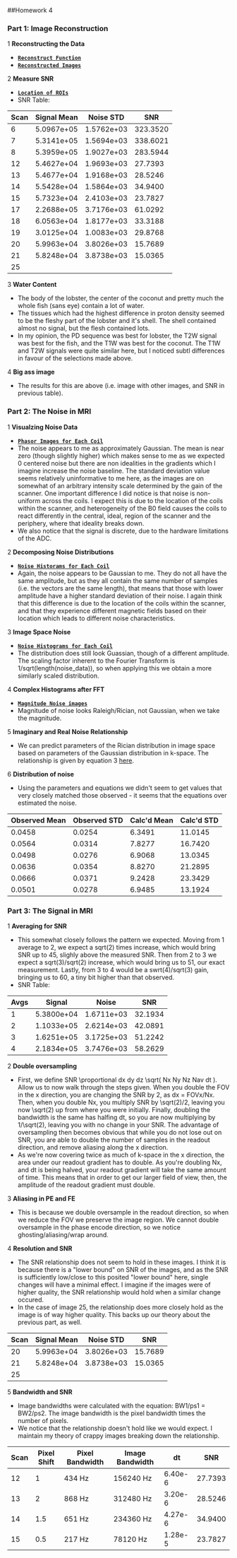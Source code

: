 ##Homework 4

### Part 1: Image Reconstruction

1 **Reconstructing the Data**
  - [**``Reconstruct Function``**](./code/Reconstruct.m)
  - [**``Reconstructed Images``**](./results/part1/scans/)
  
2 **Measure SNR**
  - [**``Location of ROIs``**](./results/part1/rois.png)
  - SNR Table:

| Scan | Signal Mean | Noise STD |   SNR  |
|------|-------------|-----------|--------|
| 6    | 5.0967e+05  | 1.5762e+03|323.3520|
| 7    |5.3141e+05   | 1.5694e+03|338.6021|
| 8    |5.3959e+05   | 1.9027e+03|283.5944|
| 12   |5.4627e+04   | 1.9693e+03| 27.7393|
| 13   |5.4677e+04   | 1.9168e+03| 28.5246|
| 14   |5.5428e+04   | 1.5864e+03| 34.9400|
| 15   |5.7323e+04   | 2.4103e+03| 23.7827|
| 17   |2.2688e+05   | 3.7176e+03| 61.0292|
| 18   |6.0563e+04   | 1.8177e+03| 33.3188|
| 19   |3.0125e+04   | 1.0083e+03| 29.8768|
| 20   |5.9963e+04   | 3.8026e+03| 15.7689|
| 21   |5.8248e+04   | 3.8738e+03| 15.0365|
| 25   |   | | |

3 **Water Content**
  - The body of the lobster, the center of the coconut and pretty much the whole fish (sans eye) contain a lot of water.
  - The tissues which had the highest difference in proton density seemed to be the fleshy part of the lobster and it's shell. The shell contained almost no signal, but the flesh contained lots.
  - In my opinion, the PD sequence was best for lobster, the T2W signal was best for the fish, and the T1W was best for the coconut. The T1W and T2W signals were quite similar here, but I noticed subtl differences in favour of the selections made above.

4 **Big ass image**
  - The results for this are above (i.e. image with other images, and SNR in previous table).
  
### Part 2: The Noise in MRI

1 **Visualzing Noise Data**
  - [**``Phasor Images for Each Coil``**](./results/part2/noise_phasors.png)
  - The noise appears to me as approximately Gaussian. The mean is near zero (though slightly higher) which makes sense to me as we expected 0 centered noise but there are non idealities in the gradients which I imagine increase the noise baseline. The standard deviation value seems relatively uninformative to me here, as the images are on somewhat of an arbitrary intensity scale determined by the gain of the scanner. One important difference I did notice is that noise is non-uniform across the coils. I expect this is due to the location of the coils within the scanner, and heterogeneity of the B0 field causes the coils to react differently in the central, ideal, region of the scanner and the periphery, where that ideality breaks down.
  - We also notice that the signal is discrete, due to the hardware limitations of the ADC.

2 **Decomposing Noise Distributions** 
  - [**``Noise Historams for Each Coil``**](./results/part2/noise_hists.png)
  - Again, the noise appears to be Gaussian to me. They do not all have the same amplitude, but as they all contain the same number of samples (i.e. the vectors are the same length), that means that those with lower amplitude have a higher standard deviation of their noise. I again think that this difference is due to the location of the coils within the scanner, and that they experience different magnetic fields based on their location which leads to different noise characteristics.

3 **Image Space Noise**
  - [**``Noise Histograms for Each Coil``**](./results/part2/noise_fft_hists.png)
  - The distribution does still look Guassian, though of a different amplitude. The scaling factor inherent to the Fourier Transform is 1/sqrt(length(noise_data)), so when applying this we obtain a more similarly scaled distribution.

4 **Complex Histograms after FFT**
  - [**``Magnitude Noise images``**](./results/part2/magnitude_hists.png)
  - Magnitude of noise looks Raleigh/Rician, not Gaussian, when we take the magnitude.

5 **Imaginary and Real Noise Relationship**
  - We can predict parameters of the Rician distribution in image space based on parameters of the Gaussian distribution in k-space. The relationship is given by equation 3 [here](http://www.ncbi.nlm.nih.gov/pmc/articles/PMC2254141/).

6 **Distribution of noise**
  - Using the parameters and equations we didn't seem to get values that very closely matched those observed - it seems that the equations over estimated the noise.

|Observed Mean | Observed STD | Calc'd Mean | Calc'd STD |
|--------------|--------------|-------------|------------|
|    0.0458    | 0.0254       |     6.3491  | 11.0145    |
|    0.0564    | 0.0314       |     7.8277  | 16.7420    |
|    0.0498    | 0.0276       |     6.9068  | 13.0345    |
|    0.0636    | 0.0354       |     8.8270  | 21.2895    |
|    0.0666    | 0.0371       |     9.2428  | 23.3429    |
|    0.0501    | 0.0278       |     6.9485  | 13.1924    |


### Part 3: The Signal in MRI

1 **Averaging for SNR**
  - This somewhat closely follows the pattern we expected. Moving from 1 average to 2, we expect a sqrt(2) times increase, which would bring SNR up to 45, slighly above the measured SNR. Then from 2 to 3 we expect a sqrt(3)/sqrt(2) increase, which would bring us to 51, our exact measurement. Lastly, from 3 to 4 would be a swrt(4)/sqrt(3) gain, bringing us to 60, a tiny bit higher than that observed.
  - SNR Table:

|Avgs|    Signal  |   Noise    |   SNR   |
|----|------------|------------|---------|
| 1  | 5.3800e+04 | 1.6711e+03 | 32.1934 |
| 2  | 1.1033e+05 | 2.6214e+03 | 42.0891 |
| 3  | 1.6251e+05 | 3.1725e+03 | 51.2242 |
| 4  | 2.1834e+05 | 3.7476e+03 | 58.2629 |


2 **Double oversampling**
  - First, we define SNR \proportional dx dy dz \sqrt( Nx Ny Nz Nav dt ). Allow us to now walk through the steps given. When you double the FOV in the x direction, you are changing the SNR by 2, as dx = FOVx/Nx. Then, when you double Nx, you multiply SNR by \sqrt(2)/2, leaving you now \sqrt(2) up from where you were initially. Finally, doubling the bandwidth is the same has halfing dt, so you are now multiplying by 1/\sqrt(2), leaving you with no change in your SNR. The advantage of oversampling then becomes obvious that while you do not lose out on SNR, you are able to double the number of samples in the readout direction, and remove aliasing along the x direction.
  - As we're now covering twice as much of k-space in the x direction, the area under our readout gradient has to double. As you're doubling Nx, and dt is being halved, your readout gradient will take the same amount of time. This means that in order to get our larger field of view, then, the amplitude of the readout gradient must double.

3 **Aliasing in PE and FE**
  - This is because we double oversample in the readout direction, so when we reduce the FOV we preserve the image region. We cannot double oversample in the phase encode direction, so we notice ghosting/aliasing/wrap around.

4 **Resolution and SNR**
  - The SNR relationship does not seem to hold in these images. I think it is because there is a "lower bound" on SNR of the images, and as the SNR is sufficiently low/close to this posited "lower bound" here, single changes will have a minimal effect. I imagine if the images were of higher quality, the SNR relationship would hold when a similar change occured.
  - In the case of image 25, the relationship does more closely hold as the image is of way higher quality. This backs up our theory about the previous part, as well.

| Scan | Signal Mean | Noise STD |   SNR  |
|------|-------------|-----------|--------|
| 20   |5.9963e+04   | 3.8026e+03| 15.7689|
| 21   |5.8248e+04   | 3.8738e+03| 15.0365|
| 25   |             |           |        |


5 **Bandwidth and SNR**
  - Image bandwidths were calculated with the equation: BW1/ps1 = BW2/ps2. The image bandwidth is the pixel bandwidth times the number of pixels.
  - We notice that the relationship doesn't hold like we would expect. I maintain my theory of crappy images breaking down the relationship.

| Scan | Pixel Shift | Pixel Bandwidth |  Image Bandwidth  |     dt   |   SNR   |
|------|-------------|-----------------|-------------------|----------|---------|
| 12   |    1        |  434 Hz         |   156240   Hz     | 6.40e-6  | 27.7393 |
| 13   |    2        |  868 Hz         |   312480   Hz     | 3.20e-6  | 28.5246 |
| 14   |    1.5      |  651 Hz         |   234360   Hz     | 4.27e-6  | 34.9400 |
| 15   |    0.5      |  217 Hz         |    78120   Hz     | 1.28e-5  | 23.7827 |
